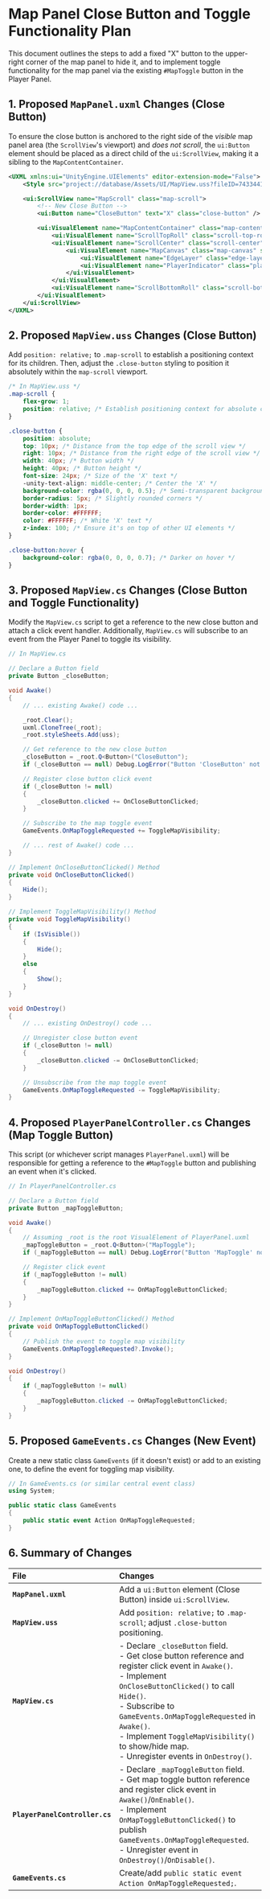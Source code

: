 # Map Panel Close Button and Toggle Functionality Plan

This document outlines the steps to add a fixed "X" button to the upper-right corner of the map panel to hide it, and to implement toggle functionality for the map panel via the existing `#MapToggle` button in the Player Panel.

## 1. Proposed `MapPanel.uxml` Changes (Close Button)

To ensure the close button is anchored to the right side of the *visible* map panel area (the `ScrollView`'s viewport) and *does not scroll*, the `ui:Button` element should be placed as a direct child of the `ui:ScrollView`, making it a sibling to the `MapContentContainer`.

```xml
<UXML xmlns:ui="UnityEngine.UIElements" editor-extension-mode="False">
    <Style src="project://database/Assets/UI/MapView.uss?fileID=7433441132597879392&amp;guid=5d1ce1f7234762a4982274686ccb2b0d&amp;type=3#MapView" />

    <ui:ScrollView name="MapScroll" class="map-scroll">
        <!-- New Close Button -->
        <ui:Button name="CloseButton" text="X" class="close-button" />

        <ui:VisualElement name="MapContentContainer" class="map-content-container">
            <ui:VisualElement name="ScrollTopRoll" class="scroll-top-roll" />
            <ui:VisualElement name="ScrollCenter" class="scroll-center">
                <ui:VisualElement name="MapCanvas" class="map-canvas" style="left: auto; right: auto; width: 100%; align-self: center; margin-left: 0%;">
                    <ui:VisualElement name="EdgeLayer" class="edge-layer" style="left: 0; right: 0;" />
                    <ui:VisualElement name="PlayerIndicator" class="player-indicator" />
                </ui:VisualElement>
            </ui:VisualElement>
            <ui:VisualElement name="ScrollBottomRoll" class="scroll-bottom-roll" />
        </ui:VisualElement>
    </ui:ScrollView>
</UXML>
```

## 2. Proposed `MapView.uss` Changes (Close Button)

Add `position: relative;` to `.map-scroll` to establish a positioning context for its children. Then, adjust the `.close-button` styling to position it absolutely within the `map-scroll` viewport.

```css
/* In MapView.uss */
.map-scroll {
    flex-grow: 1;
    position: relative; /* Establish positioning context for absolute children */
}

.close-button {
    position: absolute;
    top: 10px; /* Distance from the top edge of the scroll view */
    right: 10px; /* Distance from the right edge of the scroll view */
    width: 40px; /* Button width */
    height: 40px; /* Button height */
    font-size: 24px; /* Size of the 'X' text */
    -unity-text-align: middle-center; /* Center the 'X' */
    background-color: rgba(0, 0, 0, 0.5); /* Semi-transparent background */
    border-radius: 5px; /* Slightly rounded corners */
    border-width: 1px;
    border-color: #FFFFFF;
    color: #FFFFFF; /* White 'X' text */
    z-index: 100; /* Ensure it's on top of other UI elements */
}

.close-button:hover {
    background-color: rgba(0, 0, 0, 0.7); /* Darker on hover */
}
```

## 3. Proposed `MapView.cs` Changes (Close Button and Toggle Functionality)

Modify the `MapView.cs` script to get a reference to the new close button and attach a click event handler. Additionally, `MapView.cs` will subscribe to an event from the Player Panel to toggle its visibility.

```csharp
// In MapView.cs

// Declare a Button field
private Button _closeButton;

void Awake()
{
    // ... existing Awake() code ...

    _root.Clear();
    uxml.CloneTree(_root);
    _root.styleSheets.Add(uss);

    // Get reference to the new close button
    _closeButton = _root.Q<Button>("CloseButton");
    if (_closeButton == null) Debug.LogError("Button 'CloseButton' not found in UXML.");

    // Register close button click event
    if (_closeButton != null)
    {
        _closeButton.clicked += OnCloseButtonClicked;
    }

    // Subscribe to the map toggle event
    GameEvents.OnMapToggleRequested += ToggleMapVisibility;

    // ... rest of Awake() code ...
}

// Implement OnCloseButtonClicked() Method
private void OnCloseButtonClicked()
{
    Hide();
}

// Implement ToggleMapVisibility() Method
private void ToggleMapVisibility()
{
    if (IsVisible())
    {
        Hide();
    }
    else
    {
        Show();
    }
}

void OnDestroy()
{
    // ... existing OnDestroy() code ...

    // Unregister close button event
    if (_closeButton != null)
    {
        _closeButton.clicked -= OnCloseButtonClicked;
    }

    // Unsubscribe from the map toggle event
    GameEvents.OnMapToggleRequested -= ToggleMapVisibility;
}
```

## 4. Proposed `PlayerPanelController.cs` Changes (Map Toggle Button)

This script (or whichever script manages `PlayerPanel.uxml`) will be responsible for getting a reference to the `#MapToggle` button and publishing an event when it's clicked.

```csharp
// In PlayerPanelController.cs

// Declare a Button field
private Button _mapToggleButton;

void Awake()
{
    // Assuming _root is the root VisualElement of PlayerPanel.uxml
    _mapToggleButton = _root.Q<Button>("MapToggle");
    if (_mapToggleButton == null) Debug.LogError("Button 'MapToggle' not found in UXML.");

    // Register click event
    if (_mapToggleButton != null)
    {
        _mapToggleButton.clicked += OnMapToggleButtonClicked;
    }
}

// Implement OnMapToggleButtonClicked() Method
private void OnMapToggleButtonClicked()
{
    // Publish the event to toggle map visibility
    GameEvents.OnMapToggleRequested?.Invoke();
}

void OnDestroy()
{
    if (_mapToggleButton != null)
    {
        _mapToggleButton.clicked -= OnMapToggleButtonClicked;
    }
}
```

## 5. Proposed `GameEvents.cs` Changes (New Event)

Create a new static class `GameEvents` (if it doesn't exist) or add to an existing one, to define the event for toggling map visibility.

```csharp
// In GameEvents.cs (or similar central event class)
using System;

public static class GameEvents
{
    public static event Action OnMapToggleRequested;
}
```

## 6. Summary of Changes

| File | Changes |
| :--- | :--- |
| **`MapPanel.uxml`** | Add a `ui:Button` element (Close Button) inside `ui:ScrollView`. |
| **`MapView.uss`** | Add `position: relative;` to `.map-scroll`; adjust `.close-button` positioning. |
| **`MapView.cs`** | - Declare `_closeButton` field.<br>- Get close button reference and register click event in `Awake()`.<br>- Implement `OnCloseButtonClicked()` to call `Hide()`.<br>- Subscribe to `GameEvents.OnMapToggleRequested` in `Awake()`.<br>- Implement `ToggleMapVisibility()` to show/hide map.<br>- Unregister events in `OnDestroy()`. |
| **`PlayerPanelController.cs`** | - Declare `_mapToggleButton` field.<br>- Get map toggle button reference and register click event in `Awake()`/`OnEnable()`.<br>- Implement `OnMapToggleButtonClicked()` to publish `GameEvents.OnMapToggleRequested`.<br>- Unregister event in `OnDestroy()`/`OnDisable()`. |
| **`GameEvents.cs`** | Create/add `public static event Action OnMapToggleRequested;`. |